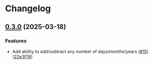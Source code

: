 # Changelog

## [0.3.0](https://github.com/jszymanowski/proper-date.js/compare/v0.2.0...v0.3.0) (2025-03-18)


### Features

* Add ability to add/subtract any number of days/months/years ([#15](https://github.com/jszymanowski/proper-date.js/issues/15)) ([22e3f76](https://github.com/jszymanowski/proper-date.js/commit/22e3f76617c1d16fb2d3e1d655e1045abdb1d62a))
